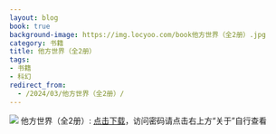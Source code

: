 ```yaml
---
layout: blog
book: true
background-image: https://img.locyoo.com/book他方世界（全2册）.jpg
category: 书籍
title: 他方世界（全2册）
tags:
- 书籍
- 科幻
redirect_from:
  - /2024/03/他方世界（全2册）/
---
```

![](https://img.locyoo.com/book他方世界（全2册）.jpg)
他方世界（全2册）: <a name = "ref1" href="https://url18.ctfile.com/f/50983618-1253394988-8e2bbb?p=3619">点击下载</a>，访问密码请点击右上方“关于”自行查看